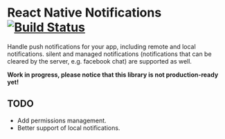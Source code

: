 # React Native Notifications [![Build Status](https://travis-ci.org/wix/react-native-notifications.svg)](https://travis-ci.org/wix/react-native-notifications)

Handle push notifications for your app, including remote and local notifications. silent and managed notifications (notifications that can be cleared by the server, e.g. facebook chat) are supported as well.

**Work in progress, please notice that this library is not production-ready yet!**

## TODO
- Add permissions management.
- Better support of local notifications.
